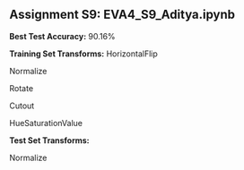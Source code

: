 ## Assignment S9: EVA4_S9_Aditya.ipynb

**Best Test Accuracy:** 90.16%

**Training Set Transforms:**
HorizontalFlip

Normalize

Rotate

Cutout

HueSaturationValue


**Test Set Transforms:**

Normalize


